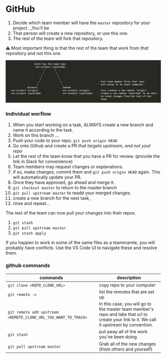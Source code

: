 # GitHub

1. Decide which team member will have the `master` repository for your project. \_You'll be
2. That person will create a new repository, or use this one.
3. The rest of the team will fork that repository.

⚠️ Most important thing is that the rest of the team that work from _that_ repository and not this one.

![gitflow](../server/assets/git_remote_flow.png)

### Individual worflow

1. When you start working on a task, ALWAYS create a new branch and name it according to the task.
2. Work on this branch ...
3. Push your code to your repo. `git push origin HEAD`
4. Go onto Github and create a PR _that targets upstream, and not yout repo_
5. Let the rest of the team know that you have a PR for review. (provide the link in Slack for convenience)
6. Team members may request changes or explanations.
7. if so, make changes, commit them and `git push origin HEAD` again. This will automatically update your PR.
8. Once they have approved, go ahead and merge it.
9. `git checkout master` to return to the master branch
10. `git pull upstream master` to readd your merged changes.
11. create a new branch for the next task,
12. rinse and repeat...

The rest of the team can now pull your changes into their repos.

1. `git stash`
2. `git pull upstream master`
3. `git stash apply`

If you happen to work in some of the same files as a teammamte, you will probably have conflicts. Use the VS Code UI to navigate these and resolve them.

### github commands

| commands                                                       | description                                                                                                                                |
| -------------------------------------------------------------- | ------------------------------------------------------------------------------------------------------------------------------------------ |
| `git clone <REPO_CLONE_URL>`                                   | copy repo to your computer                                                                                                                 |
| `git remote -v`                                                | list the remotes that are set up                                                                                                           |
| `git remote add upstream <REMOTE_CLONE_URL_YOU_WANT_TO_TRACK>` | In this case, you will go to the master team member's repo and take that url to create your link to it. We call it upstream by convention. |
| `git stash`                                                    | put away all of the work you've been doing.                                                                                                |
| `git pull upstream master`                                     | Grab all of the new changes (from others and yourself)                                                                                     |
